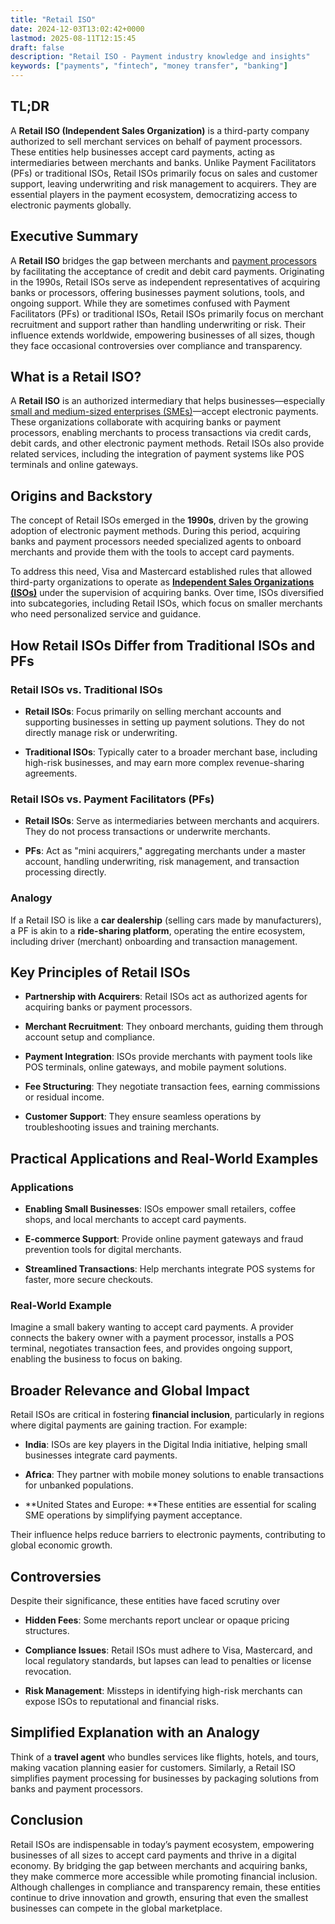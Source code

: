 ```yaml
---
title: "Retail ISO"
date: 2024-12-03T13:02:42+0000
lastmod: 2025-08-11T12:15:45
draft: false
description: "Retail ISO - Payment industry knowledge and insights"
keywords: ["payments", "fintech", "money transfer", "banking"]
---
```


## TL;DR

A **Retail ISO (Independent Sales Organization)** is a third-party company authorized to sell merchant services on behalf of payment processors. These entities help businesses accept card payments, acting as intermediaries between merchants and banks. Unlike Payment Facilitators (PFs) or traditional ISOs, Retail ISOs primarily focus on sales and customer support, leaving underwriting and risk management to acquirers. They are essential players in the payment ecosystem, democratizing access to electronic payments globally.

## Executive Summary

A **Retail ISO** bridges the gap between merchants and [payment processors](https://faisalkhanllc.xyz/resources/payments-wiki/p/payment-processor/) by facilitating the acceptance of credit and debit card payments. Originating in the 1990s, Retail ISOs serve as independent representatives of acquiring banks or processors, offering businesses payment solutions, tools, and ongoing support. While they are sometimes confused with Payment Facilitators (PFs) or traditional ISOs, Retail ISOs primarily focus on merchant recruitment and support rather than handling underwriting or risk. Their influence extends worldwide, empowering businesses of all sizes, though they face occasional controversies over compliance and transparency.

## What is a Retail ISO?

A **Retail ISO** is an authorized intermediary that helps businesses—especially [small and medium-sized enterprises (SMEs)](https://faisalkhanllc.xyz/resources/payments-wiki/s/small-and-medium-sized-enterprises-smes/)—accept electronic payments. These organizations collaborate with acquiring banks or payment processors, enabling merchants to process transactions via credit cards, debit cards, and other electronic payment methods. Retail ISOs also provide related services, including the integration of payment systems like POS terminals and online gateways.

## Origins and Backstory

The concept of Retail ISOs emerged in the **1990s**, driven by the growing adoption of electronic payment methods. During this period, acquiring banks and payment processors needed specialized agents to onboard merchants and provide them with the tools to accept card payments.

To address this need, Visa and Mastercard established rules that allowed third-party organizations to operate as **[Independent Sales Organizations (ISOs)](https://faisalkhanllc.xyz/resources/payments-wiki/i/independent-sales-organization-iso/)** under the supervision of acquiring banks. Over time, ISOs diversified into subcategories, including Retail ISOs, which focus on smaller merchants who need personalized service and guidance.

## How Retail ISOs Differ from Traditional ISOs and PFs

### Retail ISOs vs. Traditional ISOs

- **Retail ISOs**: Focus primarily on selling merchant accounts and supporting businesses in setting up payment solutions. They do not directly manage risk or underwriting.

- **Traditional ISOs**: Typically cater to a broader merchant base, including high-risk businesses, and may earn more complex revenue-sharing agreements.

### Retail ISOs vs. Payment Facilitators (PFs)

- **Retail ISOs**: Serve as intermediaries between merchants and acquirers. They do not process transactions or underwrite merchants.

- **PFs**: Act as "mini acquirers," aggregating merchants under a master account, handling underwriting, risk management, and transaction processing directly.

### Analogy

If a Retail ISO is like a **car dealership** (selling cars made by manufacturers), a PF is akin to a **ride-sharing platform**, operating the entire ecosystem, including driver (merchant) onboarding and transaction management.

## Key Principles of Retail ISOs

- **Partnership with Acquirers**: Retail ISOs act as authorized agents for acquiring banks or payment processors.

- **Merchant Recruitment**: They onboard merchants, guiding them through account setup and compliance.

- **Payment Integration**: ISOs provide merchants with payment tools like POS terminals, online gateways, and mobile payment solutions.

- **Fee Structuring**: They negotiate transaction fees, earning commissions or residual income.

- **Customer Support**: They ensure seamless operations by troubleshooting issues and training merchants.

## Practical Applications and Real-World Examples

### Applications

- **Enabling Small Businesses**: ISOs empower small retailers, coffee shops, and local merchants to accept card payments.

- **E-commerce Support**: Provide online payment gateways and fraud prevention tools for digital merchants.

- **Streamlined Transactions**: Help merchants integrate POS systems for faster, more secure checkouts.

### Real-World Example

Imagine a small bakery wanting to accept card payments. A provider connects the bakery owner with a payment processor, installs a POS terminal, negotiates transaction fees, and provides ongoing support, enabling the business to focus on baking.

## Broader Relevance and Global Impact

Retail ISOs are critical in fostering **financial inclusion**, particularly in regions where digital payments are gaining traction. For example:

- **India**: ISOs are key players in the Digital India initiative, helping small businesses integrate card payments.

- **Africa**: They partner with mobile money solutions to enable transactions for unbanked populations.

- **United States and Europe: **These entities are essential for scaling SME operations by simplifying payment acceptance.

Their influence helps reduce barriers to electronic payments, contributing to global economic growth.

## Controversies

Despite their significance, these entities have faced scrutiny over

- **Hidden Fees**: Some merchants report unclear or opaque pricing structures.

- **Compliance Issues**: Retail ISOs must adhere to Visa, Mastercard, and local regulatory standards, but lapses can lead to penalties or license revocation.

- **Risk Management**: Missteps in identifying high-risk merchants can expose ISOs to reputational and financial risks.

## Simplified Explanation with an Analogy

Think of a **travel agent** who bundles services like flights, hotels, and tours, making vacation planning easier for customers. Similarly, a Retail ISO simplifies payment processing for businesses by packaging solutions from banks and payment processors.

## Conclusion

Retail ISOs are indispensable in today’s payment ecosystem, empowering businesses of all sizes to accept card payments and thrive in a digital economy. By bridging the gap between merchants and acquiring banks, they make commerce more accessible while promoting financial inclusion. Although challenges in compliance and transparency remain, these entities continue to drive innovation and growth, ensuring that even the smallest businesses can compete in the global marketplace.